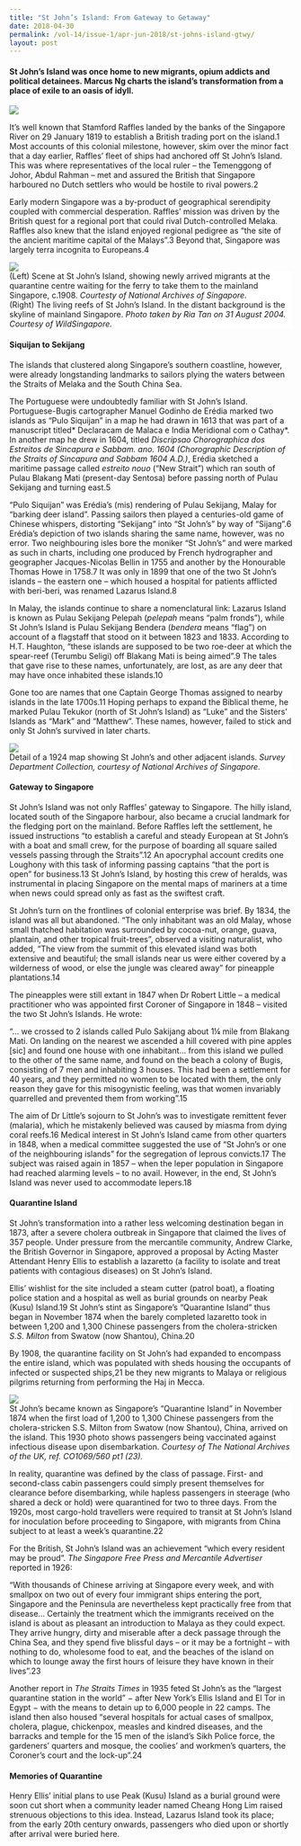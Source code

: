 ```yaml
---
title: "St John’s Island: From Gateway to Getaway"
date: 2018-04-30
permalink: /vol-14/issue-1/apr-jun-2018/st-johns-island-gtwy/
layout: post
---
```

#### St John’s Island was once home to new migrants, opium addicts and political detainees. **Marcus Ng** charts the island’s transformation from a place of exile to an oasis of idyll.

<img src="/images/Vol-14-issue-1/st-johns-island/StJohn1.JPG">
<div style="background-color: white;"></i></div>

It’s well known that Stamford Raffles landed by the banks of the Singapore River on 29 January 1819 to establish a British trading port on the island.1 Most accounts of this colonial milestone, however, skim over the minor fact that a day earlier, Raffles’ fleet of ships had anchored off St John’s Island. This was where representatives of the local ruler – the Temenggong of Johor, Abdul Rahman – met and assured the British that Singapore harboured no Dutch settlers who would be hostile to rival powers.2

Early modern Singapore was a by-product of geographical serendipity coupled with commercial desperation. Raffles’ mission was driven by the British quest for a regional port that could rival Dutch-controlled Melaka. Raffles also knew that the island enjoyed regional pedigree as “the site of the ancient maritime capital of the Malays”.3 Beyond that, Singapore was largely terra incognita to Europeans.4

<img src="/images/Vol-14-issue-1/st-johns-island/StJohn2.JPG">
<div style="background-color: white;">(Left) Scene at St John’s Island, showing newly arrived migrants at the quarantine centre waiting for the ferry to take them to the mainland Singapore, c.1908. <i>Courtesty of National Archives of Singapore.</i><br>
(Right) The living reefs of St John’s Island. In the distant background is the skyline of mainland Singapore. <i>Photo taken by Ria Tan on 31 August 2004. Courtesy of WildSingapore.</i></div>

#### **Siquijan to Sekijang**

The islands that clustered along Singapore’s southern coastline, however, were already longstanding landmarks to sailors plying the waters between the Straits of Melaka and the South China Sea.

The Portuguese were undoubtedly familiar with St John’s Island. Portuguese-Bugis cartographer Manuel Godinho de Erédia marked two islands as “Pulo Siquijan” in a map he had drawn in 1613 that was part of a manuscript titled* Declaracam de Malaca e India Meridional com o Cathay*. In another map he drew in 1604, titled *Discripsao Chorographica dos Estreitos de Sincapura e Sabbam. ano. 1604 (Chorographic Description of the Straits of Sincapura and Sabbam 1604 A.D.)*, Erédia sketched a maritime passage called *estreito nouo* (“New Strait”) which ran south of Pulau Blakang Mati (present-day Sentosa) before passing north of Pulau Sekijang and turning east.5

“Pulo Siquijan” was Erédia’s (mis) rendering of Pulau Sekijang, Malay for “barking deer island”. Passing sailors then played a centuries-old game of Chinese whispers, distorting “Sekijang” into “St John’s” by way of “Sijang”.6 Erédia’s depiction of two islands sharing the same name, however, was no error. Two neighbouring isles bore the moniker “St John’s” and were marked as such in charts, including one produced by French hydrographer and geographer Jacques-Nicolas Bellin in 1755 and another by the Honourable Thomas Howe in 1758.7 It was only in 1899 that one of the two St John’s islands – the eastern one – which housed a hospital for patients afflicted with beri-beri, was renamed Lazarus Island.8

In Malay, the islands continue to share a nomenclatural link: Lazarus Island is known as Pulau Sekijang Pelepah (*pelepah* means “palm fronds”), while St John’s Island is Pulau Sekijang Bendera (*bendera* means “flag”) on account of a flagstaff that stood on it between 1823 and 1833. According to H.T. Haughton, “these islands are supposed to be two roe-deer at which the spear-reef (Terumbu Seligi) off  Blakang Mati is  being aimed”.9 The tales that gave rise to these names, unfortunately, are lost, as are any deer that may have once inhabited these islands.10

Gone too are names that one Captain George Thomas assigned to nearby islands in the late 1700s.11 Hoping perhaps to expand the Biblical theme, he marked Pulau Tekukor (north of St John’s Island) as “Luke” and the Sisters’ Islands as “Mark” and “Matthew”. These names, however, failed to stick and only St John’s survived in later charts.

<img src="/images/Vol-14-issue-1/st-johns-island/StJohn3.JPG">
<div style="background-color: white;">Detail of a 1924 map showing St John’s and other  adjacent islands. <i>Survey Department Collection, courtesy of National Archives of Singapore.</i></div>

#### **Gateway to Singapore**

St John’s Island was not only Raffles’ gateway to Singapore. The hilly island, located south of the Singapore harbour, also became a crucial landmark for the fledging port on the mainland. Before Raffles left the settlement, he issued instructions “to establish a careful and steady European at St John’s with a boat and small crew, for the purpose of boarding all square sailed vessels passing through the Straits”.12 An apocryphal account credits one Loughony with this task of informing passing captains “that the port is open” for business.13 St John’s Island, by hosting this crew of heralds, was instrumental in placing Singapore on the mental maps of mariners at a time when news could spread only as fast as the swiftest craft.

St John’s turn on the frontlines of colonial enterprise was brief. By 1834, the island was all but abandoned. “The only inhabitant was an old Malay, whose small thatched habitation was surrounded by cocoa-nut, orange, guava, plantain, and other tropical fruit-trees”, observed a visiting naturalist, who added, “The view from the summit of this elevated island was both extensive and beautiful; the small islands near us were either covered by a wilderness of wood, or else the jungle was cleared away” for pineapple plantations.14

The pineapples were still extant in 1847 when Dr Robert Little – a medical practitioner who was appointed first Coroner of Singapore in 1848 – visited the two St John’s Islands. He wrote:

“… we crossed to 2 islands called Pulo Sakijang about 1¼ mile from Blakang Mati. On landing on the nearest we ascended a hill covered with pine apples [sic] and found one house with one inhabitant… from this island we pulled to the other of the same name, and found on the beach a colony of Bugis, consisting of 7 men and inhabiting 3 houses. This had been a settlement for 40 years, and they permitted no women to be located with them, the only reason they gave for this misogynistic feeling, was that women invariably quarrelled and prevented them from working”.15

The aim of Dr Little’s sojourn to St John’s was to investigate remittent fever (malaria), which he mistakenly believed was caused by miasma from dying coral reefs.16 Medical interest in St John’s Island came from other quarters in 1848, when a medical committee suggested the use of “St John’s or one of the neighbouring islands” for the segregation of leprous convicts.17 The subject was raised again in 1857 – when the leper population in Singapore had reached alarming levels – to no avail. However, in the end, St John’s Island was never used to accommodate lepers.18

#### **Quarantine Island**

St John’s transformation into a rather less welcoming destination began in 1873, after a severe cholera outbreak in Singapore that claimed the lives of 357 people. Under pressure from the mercantile community, Andrew Clarke, the British Governor in Singapore, approved a proposal by Acting Master Attendant Henry Ellis to establish a lazaretto (a facility to isolate and treat patients with contagious diseases) on St John’s Island.

Ellis’ wishlist for the site included a steam cutter (patrol boat), a floating police station and a hospital as well as burial grounds on nearby Peak (Kusu) Island.19 St John’s stint as Singapore’s “Quarantine Island” thus began in November 1874 when the barely completed lazaretto took in between 1,200 and 1,300 Chinese passengers from the cholera-stricken *S.S. Milton* from Swatow (now Shantou), China.20

By 1908, the quarantine facility on St John’s had expanded to encompass the entire island, which was populated with sheds housing the occupants of infected or suspected ships,21 be they new migrants to Malaya or religious pilgrims returning from performing the Haj in Mecca.

<img src="/images/Vol-14-issue-1/st-johns-island/StJohn4.JPG">
<div style="background-color: white;">St John’s became known as Singapore’s “Quarantine Island” in November 1874 when the first load of 1,200 to 1,300 Chinese passengers from the cholera-stricken S.S. Milton from Swatow (now Shantou), China, arrived on the island. This 1930 photo shows passengers being vaccinated against infectious disease upon disembarkation. <i>Courtesy of The National Archives of the UK, ref. CO1069/560 pt1 (23).</i></div>

In reality, quarantine was defined by the class of passage. First- and second-class cabin passengers could simply present themselves for clearance before disembarking, while hapless passengers in steerage (who shared a deck or hold) were quarantined for two to three days. From the 1920s, most cargo-hold travellers were required to transit at St John’s Island for inoculation before proceeding to Singapore, with migrants from China subject to at least a week’s quarantine.22

For the British, St John’s Island was an achievement “which every resident may be proud”. *The Singapore Free Press and Mercantile Advertiser* reported in 1926:

“With thousands of Chinese arriving at Singapore every week, and with smallpox on two out of every four immigrant ships entering the port, Singapore and the Peninsula are nevertheless kept practically free from that disease… Certainly the treatment which the immigrants received on the island is about as pleasant an introduction to Malaya as they could expect. They arrive hungry, dirty and miserable after a deck passage through the China Sea, and they spend five blissful days – or it may be a fortnight – with nothing to do, wholesome food to eat, and the beaches of the island on which to lounge away the first hours of leisure they have known in their lives”.23

Another report in *The Straits Times* in 1935 feted St John’s as the “largest quarantine station in the world” − after New York’s Ellis Island and El Tor in Egypt − with the means to detain up to 6,000 people in 22 camps. The island then also housed “several hospitals for actual cases of smallpox, cholera, plague, chickenpox, measles and kindred diseases, and the barracks and temple for the 15 men of the island’s Sikh Police force, the gardeners’ quarters and mosque, the coolies’ and workmen’s quarters, the Coroner’s court and the lock-up”.24

#### **Memories of Quarantine**

Henry Ellis’ initial plans to use Peak (Kusu) Island as a burial ground were soon cut short when a community leader named Cheang Hong Lim raised strenuous objections to this idea. Instead, Lazarus Island took its place; from the early 20th century onwards, passengers who died upon or shortly after arrival were buried here.